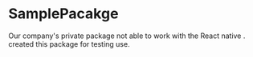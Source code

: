 # SamplePacakge
Our company's private package not able to work with the React native . created this package for testing use.
